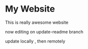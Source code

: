 # My Website

This is really awesome website

now editing on update-readme branch

update locally , then remotely
